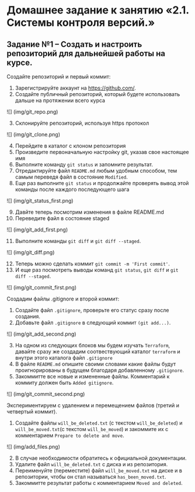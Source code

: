 # Домашнее задание к занятию «2.1. Системы контроля версий.»
## Задание №1 – Создать и настроить репозиторий для дальнейшей работы на курсе.

   Создайте репозиторий и первый коммит:

   1. Зарегистрируйте аккаунт на https://github.com/.
   2. Создайте публичный репозиторий, который будете использовать дальше на протяжении всего курса

![] (img/git_repo.png)

   3. Склонируйте репозиторий, используя https протокол 

![] (img/git_clone.png)

   4. Перейдите в каталог с клоном репозитория
   5. Произведите первоначальную настройку git, указав свое настоящее имя
   6. Выполните команду `git status` и запомните результат.
   7. Отредактируйте файл `README.md` любым удобным способом, тем самым переведя файл в состояние `Modified`.
   8. Еще раз выполните `git status` и продолжайте проверять вывод этой команды после каждого последующего шага

![] (img/git_status_first.png)

   9. Давйте теперь посмотрим изменения в файле README.md
   10. Переведите файл в состояние staged

![] (img/git_add_first.png)

   11. Выполните команды `git diff` и `git diff --staged`.

![] (img/git_diff.png)

   12. Теперь можно сделать коммит `git commit -m 'First commit'`.
   13. И еще раз посмотреть выводы команд `git status`, `git diff` и `git diff --staged`.

![] (img/git_commit_first.png)

   Создадим файлы .gitignore и второй коммит:

   1. Создайте файл `.gitignore`, проверьте его статус сразу после создания.
   2. Добавьте файл `.gitignore` в следующий коммит `(git add...)`.

![] (img/git_add_second.png)

   3. На одном из следующих блоков мы будем изучать `Terraform`, давайте сразу же создадим соотвествующий каталог `terraform` и внутри этого каталога файл `.gitignore`
   4. В файле `README.md` опишите своими словами какие файлы будут проигнорированы в будущем благодаря добавленному `.gitignore`.
   5. Закоммитте все новые и измененные файлы. Комментарий к коммиту должен быть `Added gitignore`.

![] (img/git_commit_second.png)

   Экспериментируем с удалением и перемещением файлов (третий и четвертый коммит).
   1. Создайте файлы `will_be_deleted.txt` (с текстом `will_be_deleted`) и `will_be_moved.txt`(с текстом `will_be_moved`) и закоммите их с комментарием `Prepare to delete and move`.

![] (img/add_files.png)

   2. В случае необходимости обратитесь к официальной документации.
   3. Удалите файл `will_be_deleted.txt` с диска и из репозитория.
   4. Переименуйте (переместите) файл `will_be_moved.txt` на диске и в репозитории, чтобы он стал называться `has_been_moved.txt`.
   5. Закоммитте результат работы с комментарием `Moved and deleted`.

